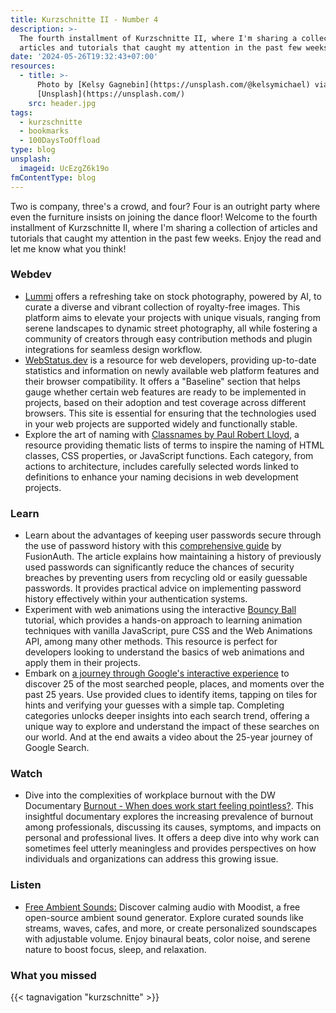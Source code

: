 ```yaml
---
title: Kurzschnitte II - Number 4
description: >-
  The fourth installment of Kurzschnitte II, where I'm sharing a collection of
  articles and tutorials that caught my attention in the past few weeks.
date: '2024-05-26T19:32:43+07:00'
resources:
  - title: >-
      Photo by [Kelsy Gagnebin](https://unsplash.com/@kelsymichael) via
      [Unsplash](https://unsplash.com/)
    src: header.jpg
tags:
  - kurzschnitte
  - bookmarks
  - 100DaysToOffload
type: blog
unsplash:
  imageid: UcEzgZ6k19o
fmContentType: blog
---
```


Two is company, three's a crowd, and four? Four is an outright party where even the furniture insists on joining the dance floor! Welcome to the fourth installment of Kurzschnitte II, where I'm sharing a collection of articles and tutorials that caught my attention in the past few weeks. Enjoy the read and let me know what you think!

### Webdev

- [Lummi](https://www.lummi.ai/) offers a refreshing take on stock photography, powered by AI, to curate a diverse and vibrant collection of royalty-free images. This platform aims to elevate your projects with unique visuals, ranging from serene landscapes to dynamic street photography, all while fostering a community of creators through easy contribution methods and plugin integrations for seamless design workflow.
- [WebStatus.dev](https://webstatus.dev/) is a resource for web developers, providing up-to-date statistics and information on newly available web platform features and their browser compatibility. It offers a "Baseline" section that helps gauge whether certain web features are ready to be implemented in projects, based on their adoption and test coverage across different browsers. This site is essential for ensuring that the technologies used in your web projects are supported widely and functionally stable.
- Explore the art of naming with [Classnames by Paul Robert Lloyd](https://classnames.paulrobertlloyd.com/), a resource providing thematic lists of terms to inspire the naming of HTML classes, CSS properties, or JavaScript functions. Each category, from actions to architecture, includes carefully selected words linked to definitions to enhance your naming decisions in web development projects.

### Learn

- Learn about the advantages of keeping user passwords secure through the use of password history with this [comprehensive guide](https://fusionauth.io/password-history) by FusionAuth. The article explains how maintaining a history of previously used passwords can significantly reduce the chances of security breaches by preventing users from recycling old or easily guessable passwords. It provides practical advice on implementing password history effectively within your authentication systems.
- Experiment with web animations using the interactive [Bouncy Ball](https://sparkbox.github.io/bouncy-ball/#vanilla-js) tutorial, which provides a hands-on approach to learning animation techniques with vanilla JavaScript, pure CSS and the Web Animations API, among many other methods. This resource is perfect for developers looking to understand the basics of web animations and apply them in their projects.
- Embark on [a journey through Google's interactive experience](https://searchplayground.google/) to discover 25 of the most searched people, places, and moments over the past 25 years. Use provided clues to identify items, tapping on tiles for hints and verifying your guesses with a simple tap. Completing categories unlocks deeper insights into each search trend, offering a unique way to explore and understand the impact of these searches on our world. And at the end awaits a video about the 25-year journey of Google Search.

### Watch

- Dive into the complexities of workplace burnout with the DW Documentary [Burnout - When does work start feeling pointless?](https://www.youtube.com/watch?v=raVms8w61No). This insightful documentary explores the increasing prevalence of burnout among professionals, discussing its causes, symptoms, and impacts on personal and professional lives. It offers a deep dive into why work can sometimes feel utterly meaningless and provides perspectives on how individuals and organizations can address this growing issue.

### Listen

- [Free Ambient Sounds:](https://moodist.app/) Discover calming audio with Moodist, a free open-source ambient sound generator. Explore curated sounds like streams, waves, cafes, and more, or create personalized soundscapes with adjustable volume. Enjoy binaural beats, color noise, and serene nature to boost focus, sleep, and relaxation.

### What you missed

{{< tagnavigation "kurzschnitte" >}}
